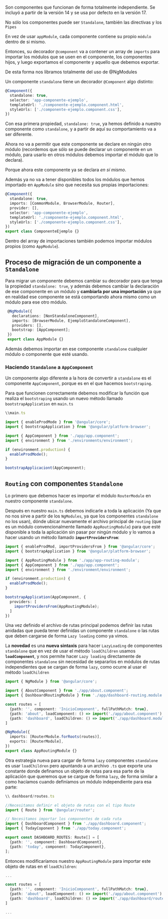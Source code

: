 
Son componentes que funcionan de forma totalmente independiente. Se incluyó a partir de la versión 14 y se usa por defecto en la versión 17.

No sólo los componentes puede ser `Standalone`, también las directivas y los `Pipes`

En vez de usar `appModule`, cada componente contiene su propio `módulo` dentro de si mismo.

Entonces, su decorador `@component` va a contener un array de `imports` para importar los módulos que se usen en el componente, los componentes hijos, y luego exportamos el componente y aquello que debemos exportar.

De esta forma nos libramos totalmente del uso de @NgModules

Un componente `standalone` tiene un decorador `@Component` algo distinto:

```typescript
@Component({
  standalone: true,
  selector: 'app-componente-ejemplo',
  templateUrl: './componente-ejemplo.component.html',
  styleUrls: ['./componente-ejemplo.component.css'],
})
```

Con esa primera propiedad, `standalone: true`, ya hemos definido a nuestro componente como `standalone`, y a partir de aquí su comportamiento va a ser diferente.

Ahora no va a permitir que este componente se declare en ningún otro módulo (recordemos que sólo se puede declarar un componente en un módulo, para usarlo en otros módulos debemos importar el módulo que lo declara). 

Porque ahora este componente ya se declara *en sí mismo*.

Además ya no va a tener disponibles todos los módulos que hemos importado en `AppModule` sino que necesita sus propias importaciones:

```typescript
@Component({
  standalone: true,
  imports: [CommonModule, BrowserModule, Router],
  provider: [],
  selector: 'app-componente-ejemplo',
  templateUrl: './componente-ejemplo.component.html',
  styleUrls: ['./componente-ejemplo.component.css'],
})
export class ComponenteEjemplo {}
```

Dentro del array de importaciones también podemos importar módulos propios (como `AppModule`).

## Proceso de migración de un componente a `Standalone`

Para migrar un componente debemos cambiar su decorador para que tenga la propiedad `standalone: true`, y además debemos cambiar la declaración de ese componente en un módulo y **cambiarla por una importación** ya que en realidad ese componente se está comportando ahora mismo como un módulo para ese otro módulo.

```typescript
 @NgModule({
   declarations: [NonStandaloneComponent],
   imports: [BrowserModule, EjemploStandaloneComponent],
   providers: [],
   bootstrap: [AppComponent];
 })
 export class AppModule {}
```

Además debemos importar en ese componente `standalone` cualquier módulo o componente que esté usando.

### Haciendo `Standalone` a `AppComponent`

Un componente algo diferente a la hora de convertir a `standalone` es el componente `AppComponent`, porque es en el que hacemos `bootstraping`.

Para que funcionen correctamente debemos modificar la función que realiza el `bootstraping` usando un nuevo método llamado `bootstrapApplication` en `main.ts`

```typescript
\\main.ts

import { enableProdMode } from '@angular/core';
import { bootstrapApplication } from '@angular/platform-browser';

import { AppComponent } from './app/app.component';
import { environment } from './environments/environment';

if (environment.production) {
  enableProdMode();
}

bootstrapApplicaciont(AppComponent);
```

## `Routing` con componentes `Standalone`

Lo primero que debemos hacer es importar el módulo `RouterModule` en nuestro componente `standalone`.

Después en nuestro `main.ts` debemos indicarle a toda la aplicación (Ya que no nos sirve a partir de los `NgModules`, ya que los componentes `standalone` no los usan), dónde ubicar nuevamente el archivo principal de `routing` (que es un módulo convencionalmente llamado `AppRoutingModule`) para que esté disponible a toda la aplicación sin pasar por ningún módulo y lo vamos a hacer usando un método llamado **`importProvidersFrom`**:

```typescript
import { enableProdMod, importProvidersFrom } from '@angular/core';
import { bootstrapApplication } from '@angular/platform-browser';

import { AppRoutingModule } from './app/app-routing-module';
import { AppComponent } from './app/app.component';
import { environment } from './environment/environment';

if (environment.production) {
  enableProdMode();
}

bootstrapApplication(AppComponent, {
  providers: [
    importProvidersFrom(AppRoutingModule);
  ]
})

```

Una vez definido el archivo de rutas principal podemos definir las rutas anidadas que pueda tener definidas un componente `standalone` o las rutas que deben cargarse de forma `Lazy loading` como ya vimos.

La **novedad** es una **nueva sintaxis** para hacer `LazyLoading` de componentes `standalone` que en vez de usar el método `loadChildren` usamos **`loadComponent`**, y nos permite hacer `Lazy loading` directamente de componentes `standalone` sin necesidad de separarlos en módulos de rutas independientes que se cargan de forma `lazy`, como ocurre al usar el método `loadChildren`

```typescript
import { NgModule } from '@angular/core';

import { AboutComponent } from './app/about.component';
import { DashboardRoutingModule } from './app/dashboard-routing.module';

const routes = [
  {path: '', component: 'InicioComponent', fullPathMatch: true},
  {path: 'about', loadComponent: () => import('./app/about.component').then((m) => m.AboutComponent)},
  {path: 'dashboard', loadChildren: () => import('./app/dashboard.module').then((m) => m.DashboardRoutingModule)},
]

@NgModule({
  imports: [RouterModule.forRoots(routes)],
  exports: [RouterModule],
})
export class AppRoutingModule {}

```

Otra estrategia nueva para cargar de forma `lazy` componentes `standalone` es usar `loadChildren` pero apuntando a un archivo `.ts` que exporte una constante donde definamos un objeto de rutas para esa parte de la aplicación que queremos que se cargue de forma `lazy`, de forma similar a como hacíamos cuando definíamos un módulo independiente para esa parte:

```typescript
\\ dashboard/routes.ts

//Necesitamos definir el objeto de rutas con el tipo Route
import { Route } from '@angular/router';

// Necesitamos importar los componentes de cada ruta
import { DashboardComponent } from './app/dashboard.component';
import { TodayCoponent } from './app/today.component';

export const DASHBOARD_ROUTES: Route[] = [
  {path: '', component: DashboardComponent},
  {path: 'today', component: TodayComponent},
];

```

Entonces modificaríamos nuestro `AppRoutingModule` para importar este objeto de rutas en el `loadChildren`:

```typescript
...

const routes = [
  {path: '', component: 'InicioComponent', fullPathMatch: true},
  {path: 'about', loadComponent: () => import('./app/about.component').then((m) => m.AboutComponent)},
  {path: 'dashboard', loadChildren: () => import('./app/dashboard/routes').then((m) => m.DASHBOARD_ROUTES)},
]

...

```

